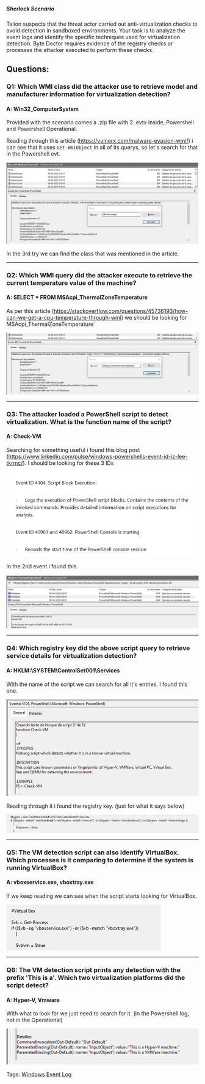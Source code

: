 
##### Sherlock Scenario

Talion suspects that the threat actor carried out anti-virtualization checks to avoid detection in sandboxed environments. Your task is to analyze the event logs and identify the specific techniques used for virtualization detection. Byte Doctor requires evidence of the registry checks or processes the attacker executed to perform these checks.

## Questions:

### Q1: Which WMI class did the attacker use to retrieve model and manufacturer information for virtualization detection?

#### A: Win32_ComputerSystem

Provided with the scenario comes a .zip file with 2 .evtx inside, Powershell and Powershell Operational.

Reading through this article (https://vulnerx.com/malware-evasion-wmi/) i can see that it uses `Get-WmiObject` in all of its querys, so let's search for that in the Powershell evt.

![](../../Img/Pasted%20image%2020251007005501.png)

In the 3rd try we can find the class that was mentioned in the article.

___

### Q2: Which WMI query did the attacker execute to retrieve the current temperature value of the machine?

#### A: SELECT * FROM MSAcpi_ThermalZoneTemperature


As per this article (https://stackoverflow.com/questions/45736193/how-can-we-get-a-cpu-temperature-through-wmi) we should be looking for MSAcpi_ThermalZoneTemperature` 

![](../../Img/Pasted%20image%2020251007005950.png)

___

### Q3: The attacker loaded a PowerShell script to detect virtualization. What is the function name of the script?

#### A: Check-VM

Searching for something useful i found this blog post (https://www.linkedin.com/pulse/windows-powershells-event-id-iz-lee-tkrmc/).
I should be looking for these 3 IDs

![](../../Img/Pasted%20image%2020251007010636.png)

In the 2nd event i found this.

![](../../Img/Pasted%20image%2020251007010830.png)

___

### Q4: Which registry key did the above script query to retrieve service details for virtualization detection?

#### A: HKLM:\SYSTEM\ControlSet001\Services

With the name of the script we can search for all it's entries.
I found this one.

![](../../Img/Pasted%20image%2020251007011220.png)

Reading through it i found the registry key. (just for what it says below)

![](../../Img/Pasted%20image%2020251007011338.png)

___

### Q5: The VM detection script can also identify VirtualBox. Which processes is it comparing to determine if the system is running VirtualBox?

#### A: vboxservice.exe, vboxtray.exe

If we keep reading we can see when the script starts looking for VirtualBox.

![](../../Img/Pasted%20image%2020251007011630.png)

___

### Q6: The VM detection script prints any detection with the prefix 'This is a'. Which two virtualization platforms did the script detect?

#### A: Hyper-V, Vmware

With what to look for we just need to search for it. (in the Powershell log, not in the Operational)

![](../../Img/Pasted%20image%2020251007011919.png)


Tags: [Windows Event Log](../../Index/Windows%20Event%20Log.md) 
